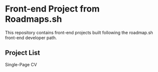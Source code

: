 <h1>Front-end Project from Roadmaps.sh</h1>
<p>This repository contains front-end projects built following the roadmap.sh front-end developer path.</p>
<h2>Project List</h2>
<p>Single-Page CV <a href="https://roadmap.sh/projects/single-page-cv"></p>
  
